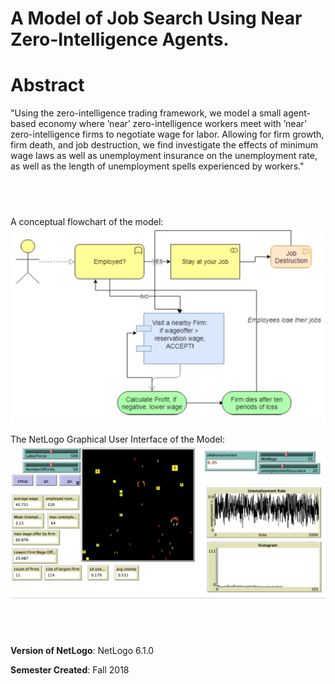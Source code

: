 # A Model of Job Search Using Near Zero-Intelligence Agents.


# Abstract
"Using the zero-intelligence trading framework, we model a small agent-based economy where ’near’ zero-intelligence workers meet with ’near’ zero-intelligence firms to negotiate wage for labor. Allowing for firm growth, firm death, and job destruction, we find investigate the effects of minimum wage laws as well as unemployment insurance on the unemployment rate, as well as the length of unemployment spells experienced by workers." 

## &nbsp;

A conceptual flowchart of the model:
![conceptual flowchart](ConceptualFlowchart.png)

The NetLogo Graphical User Interface of the Model: 
![The NetLogo Graphical User Interface](GUI.png)

## &nbsp;

**Version of NetLogo**: NetLogo 6.1.0

**Semester Created**: Fall 2018

